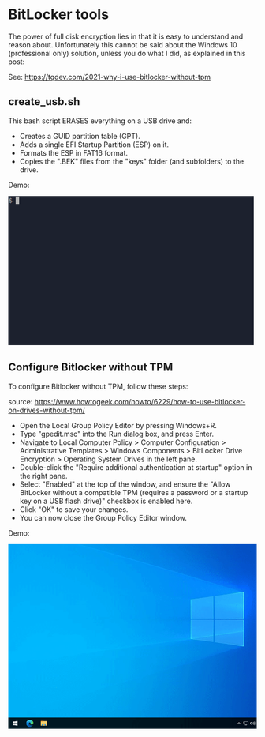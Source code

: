 # BitLocker tools

The power of full disk encryption lies in that it is easy to understand and reason about. Unfortunately this cannot be said about the Windows 10 (professional only) solution, unless you do what I did, as explained in this post:

See: https://tqdev.com/2021-why-i-use-bitlocker-without-tpm

## create_usb.sh

This bash script ERASES everything on a USB drive and:

- Creates a GUID partition table (GPT).
- Adds a single EFI Startup Partition (ESP) on it.
- Formats the ESP in FAT16 format.
- Copies the ".BEK" files from the "keys" folder (and subfolders) to the drive.

Demo:

![create_usb.sh screencast](create_usb.gif)

## Configure Bitlocker without TPM

To configure Bitlocker without TPM, follow these steps:

source: https://www.howtogeek.com/howto/6229/how-to-use-bitlocker-on-drives-without-tpm/

  - Open the Local Group Policy Editor by pressing Windows+R.
  - Type "gpedit.msc" into the Run dialog box, and press Enter.
  - Navigate to Local Computer Policy > Computer Configuration > Administrative Templates > Windows Components > BitLocker Drive Encryption > Operating System Drives in the left pane.
  - Double-click the "Require additional authentication at startup" option in the right pane.
  - Select "Enabled" at the top of the window, and ensure the "Allow BitLocker without a compatible TPM (requires a password or a startup key on a USB flash drive)" checkbox is enabled here.
  - Click "OK" to save your changes.
  - You can now close the Group Policy Editor window.

Demo:

![gpedit screencast](gpedit.gif)
